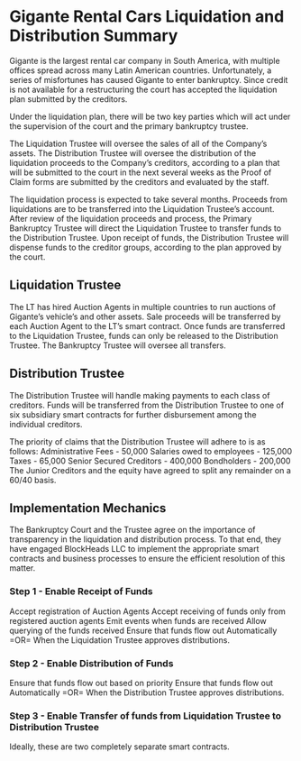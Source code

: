 # Gigante Rental Cars Liquidation and Distribution Summary 

Gigante is the largest rental car company in South America, with multiple offices spread across many Latin American countries. Unfortunately, a series of misfortunes has caused Gigante to enter bankruptcy.  Since credit is not available for a restructuring the court has accepted the liquidation plan submitted by the creditors. 

Under the liquidation plan, there will be two key parties which will act under the supervision of the court and the primary bankruptcy trustee. 

The Liquidation Trustee will oversee the sales of all of the Company’s assets.
The Distribution Trustee will oversee the distribution of the liquidation proceeds to the Company’s creditors, according to a plan that will be submitted to the court in the next several weeks as the Proof of Claim forms are submitted by the creditors and evaluated by the staff. 



The liquidation process is expected to take several months. Proceeds from liquidations are to be transferred into the Liquidation Trustee’s account.  After review of the liquidation proceeds and process, the Primary Bankruptcy Trustee will direct the Liquidation Trustee to transfer funds to the Distribution Trustee.  Upon receipt of funds, the Distribution Trustee will dispense funds to the creditor groups, according to the plan approved by the court. 



## Liquidation Trustee



The LT has hired Auction Agents in multiple countries to run auctions of Gigante’s vehicle’s and other assets. Sale proceeds will be transferred by each Auction Agent to the LT’s smart contract. Once funds are transferred to the Liquidation Trustee, funds can only be released to the Distribution Trustee. The Bankruptcy Trustee will oversee all transfers. 





## Distribution Trustee


The Distribution Trustee will handle making payments to each class of creditors. Funds will be transferred from the Distribution Trustee to one of six subsidiary smart contracts for further disbursement among the individual creditors. 

The priority of claims that the Distribution Trustee will adhere to is as follows: 
Administrative Fees - 50,000
Salaries owed to employees - 125,000
Taxes - 65,000
Senior Secured Creditors - 400,000
Bondholders - 200,000
The Junior Creditors and the equity have agreed to split any remainder on a 60/40 basis. 



## Implementation Mechanics


The Bankruptcy Court and the Trustee agree on the importance of transparency in the liquidation and distribution process. To that end, they have engaged BlockHeads LLC to implement the appropriate smart contracts and business processes to ensure the efficient resolution of this matter.  

### Step 1 - Enable Receipt of Funds 
Accept registration of Auction Agents
Accept receiving of funds only from registered auction agents
Emit events when funds are received
Allow querying of the funds received
Ensure that funds flow out 
Automatically =OR=
When the Liquidation Trustee approves distributions. 

### Step 2 - Enable Distribution of Funds 
Ensure that funds flow out based on priority
Ensure that funds flow out 
Automatically =OR=
When the Distribution Trustee approves distributions. 

### Step 3 - Enable Transfer of funds from Liquidation Trustee to Distribution Trustee
Ideally, these are two completely separate smart contracts. 



